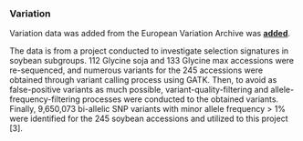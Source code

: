 ### Variation
Variation data was added from the European Variation Archive was [**added**](https://www.ebi.ac.uk/eva/?eva-study=PRJEB18671).

The data is from a project conducted to investigate selection signatures in soybean subgroups. 112 Glycine soja and 133 Glycine max accessions were re-sequenced, and numerous variants for the 245 accessions were obtained through variant calling process using GATK. Then, to avoid as false-positive variants as much possible, variant-quality-filtering and allele-frequency-filtering processes were conducted to the obtained variants. Finally, 9,650,073 bi-allelic SNP variants with minor allele frequency > 1% were identified for the 245 soybean accessions and utilized to this project [3].
